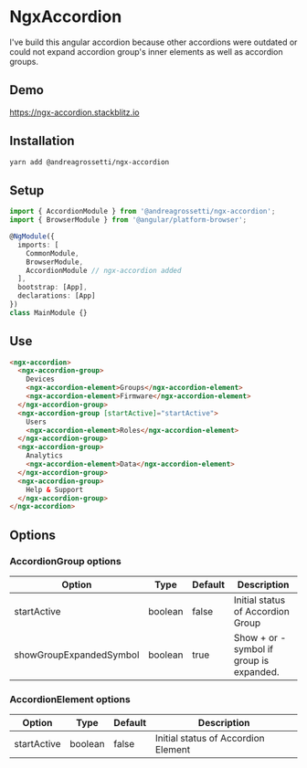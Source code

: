 # NgxAccordion

I've build this angular accordion because other accordions were outdated or could not expand accordion group's inner elements as well as accordion groups.

## Demo
https://ngx-accordion.stackblitz.io

## Installation
```bash
yarn add @andreagrossetti/ngx-accordion
```

## Setup
```typescript
import { AccordionModule } from '@andreagrossetti/ngx-accordion';
import { BrowserModule } from '@angular/platform-browser';

@NgModule({
  imports: [
    CommonModule,
    BrowserModule,
    AccordionModule // ngx-accordion added
  ],
  bootstrap: [App],
  declarations: [App]
})
class MainModule {}
```

## Use
```html
<ngx-accordion>
  <ngx-accordion-group>
    Devices
    <ngx-accordion-element>Groups</ngx-accordion-element>
    <ngx-accordion-element>Firmware</ngx-accordion-element>
  </ngx-accordion-group>
  <ngx-accordion-group [startActive]="startActive">
    Users
    <ngx-accordion-element>Roles</ngx-accordion-element>
  </ngx-accordion-group>
  <ngx-accordion-group>
    Analytics
    <ngx-accordion-element>Data</ngx-accordion-element>
  </ngx-accordion-group>
  <ngx-accordion-group>
    Help & Support
  </ngx-accordion-group>
</ngx-accordion>

```

## Options

### AccordionGroup options
| Option                  | Type    | Default | Description                               |
|-------------------------|---------|---------|-------------------------------------------|
| startActive             | boolean | false   | Initial status of Accordion Group         |
| showGroupExpandedSymbol | boolean | true    | Show + or - symbol if group is expanded.  |

### AccordionElement options
| Option      | Type    | Default | Description                        |
|-------------|---------|---------|------------------------------------|
| startActive | boolean | false   | Initial status of Accordion Element|
